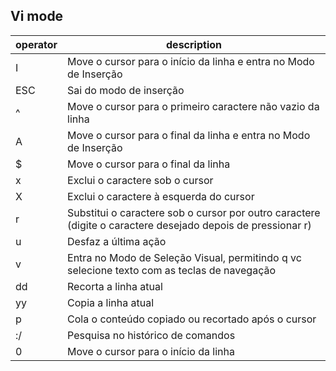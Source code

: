 ## Vi mode

| operator | description                                                                                                 |
| -------- | ----------------------------------------------------------------------------------------------------------- |
| I        | Move o cursor para o início da linha e entra no Modo de Inserção                                            |
| ESC      | Sai do modo de inserção                                                                                     |
| ^        | Move o cursor para o primeiro caractere não vazio da linha                                                  |
| A        | Move o cursor para o final da linha e entra no Modo de Inserção                                             |
| $        | Move o cursor para o final da linha                                                                         |
| x        | Exclui o caractere sob o cursor                                                                             |
| X        | Exclui o caractere à esquerda do cursor                                                                     |
| r        | Substitui o caractere sob o cursor por outro caractere (digite o caractere desejado depois de pressionar r) |
| u        | Desfaz a última ação                                                                                        |
| v        | Entra no Modo de Seleção Visual, permitindo q vc selecione texto com as teclas de navegação                 |
| dd       | Recorta a linha atual                                                                                       |
| yy       | Copia a linha atual                                                                                         |
| p        | Cola o conteúdo copiado ou recortado após o cursor                                                          |
| :/       | Pesquisa no histórico de comandos                                                                           |
| 0        | Move o cursor para o início da linha                                                                        |
